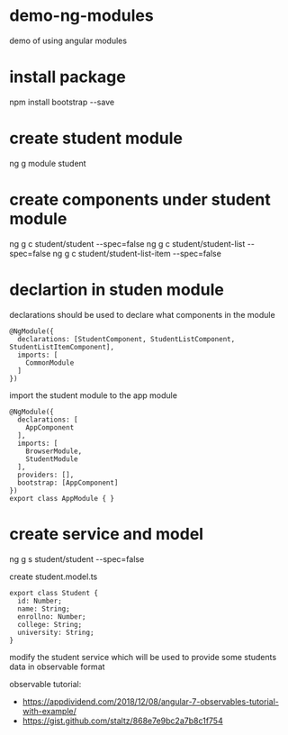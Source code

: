 # demo-ng-modules
demo of using angular modules

# install package
npm install bootstrap --save

# create student module
ng g module student

# create components under student module
ng g c student/student --spec=false
ng g c student/student-list --spec=false
ng g c student/student-list-item --spec=false

# declartion in studen module

declarations should be used to declare what components in the module

```
@NgModule({
  declarations: [StudentComponent, StudentListComponent, StudentListItemComponent],
  imports: [
    CommonModule
  ]
})
```

import the student module to the app module
```
@NgModule({
  declarations: [
    AppComponent
  ],
  imports: [
    BrowserModule,
    StudentModule
  ],
  providers: [],
  bootstrap: [AppComponent]
})
export class AppModule { }

```

# create service and model

ng g s student/student --spec=false

create student.model.ts

```
export class Student {
  id: Number;
  name: String;
  enrollno: Number;
  college: String;
  university: String;
}

```

modify the student service which will be used to provide some students data in observable format

observable tutorial: 
- https://appdividend.com/2018/12/08/angular-7-observables-tutorial-with-example/
- https://gist.github.com/staltz/868e7e9bc2a7b8c1f754



